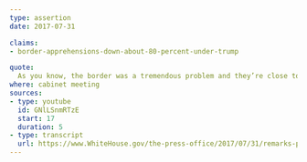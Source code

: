 ```yaml
---
type: assertion
date: 2017-07-31

claims:
- border-apprehensions-down-about-80-percent-under-trump

quote:
  As you know, the border was a tremendous problem and they’re close to 80 percent stoppage.
where: cabinet meeting
sources:
- type: youtube
  id: GNlLSnmRTzE
  start: 17
  duration: 5
- type: transcript
  url: https://www.WhiteHouse.gov/the-press-office/2017/07/31/remarks-president-trump-cabinet-meeting
---
```

